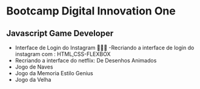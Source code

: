 # Bootcamp Digital Innovation One

## Javascript Game Developer

- Interface de Login do Instagram 👨🏼‍🏫 -Recriando a interface de login do instagram com : HTML,CSS-FLEXBOX
- Recriando a interface do netflix: De Desenhos Animados
- Jogo de Naves
- Jogo da Memoria Estilo Genius
- Jogo da Velha


